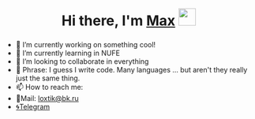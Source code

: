 <h1 align="center">Hi there, I'm <a href="https://creativity-start.art/" target="_blank">Max</a> 
<img src="https://github.com/blackcater/blackcater/raw/main/images/Hi.gif" height="35"/></h1>
<h3 align="center"></h3>

- 🔭 I’m currently working on something cool!
- 🌱 I’m currently learning in NUFE
- 👯 I’m looking to collaborate in everything
- 💬 Phrase: I guess I write code. Many languages ... but aren't they really just the same thing.
- 📫 How to reach me: 
- 📂Mail: loxtik@bk.ru
- <a href="https://t.me/Shen1i" target="_blank">🌀Telegram</a> 

